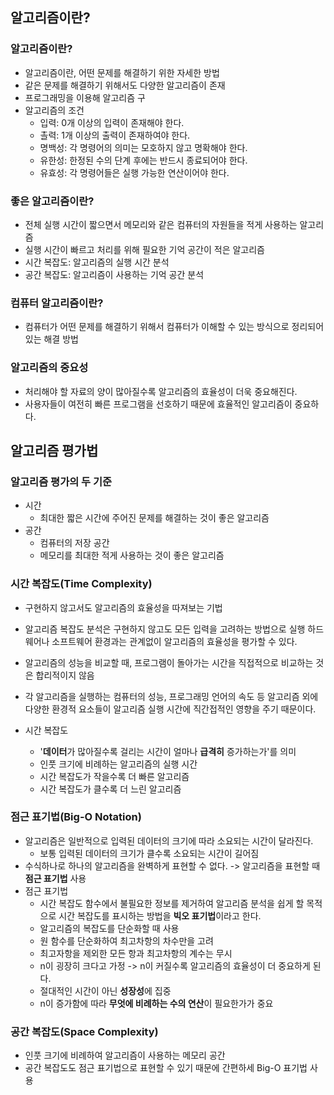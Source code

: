 ## 알고리즘이란?
### 알고리즘이란?
* 알고리즘이란, 어떤 문제를 해결하기 위한 자세한 방법
* 같은 문제를 해결하기 위해서도 다양한 알고리즘이 존재
* 프로그래밍을 이용해 알고리즘 구
* 알고리즘의 조건
    - 입력: 0개 이상의 입력이 존재해야 한다.
    - 촐력: 1개 이상의 출력이 존재하여야 한다.
    - 명백성: 각 명령어의 의미는 모호하지 않고 명확해야 한다.
    - 유한성: 한정된 수의 단계 후에는 반드시 종료되어야 한다.
    - 유효성: 각 명령어들은 실행 가능한 연산이어야 한다.


### 좋은 알고리즘이란?
* 전체 실행 시간이 짧으면서 메모리와 같은 컴퓨터의 자원들을 적게 사용하는 알고리즘
* 실행 시간이 빠르고 처리를 위해 필요한 기억 공간이 적은 알고리즘
* 시간 복잡도: 알고리즘의 실행 시간 분석
* 공간 복잡도: 알고리즘이 사용하는 기억 공간 분석

### 컴퓨터 알고리즘이란?
* 컴퓨터가 어떤 문제를 해결하기 위해서 컴퓨터가 이해할 수 있는 방식으로 정리되어 있는 해결 방법

### 알고리즘의 중요성
* 처리해야 할 자료의 양이 많아질수록 알고리즘의 효율성이 더욱 중요해진다.
* 사용자들이 여전히 빠른 프로그램을 선호하기 때문에 효율적인 알고리즘이 중요하다.

## 알고리즘 평가법
### 알고리즘 평가의 두 기준
* 시간
    - 최대한 짧은 시간에 주어진 문제를 해결하는 것이 좋은 알고리즘
* 공간
    - 컴퓨터의 저장 공간
    - 메모리를 최대한 적게 사용하는 것이 좋은 알고리즘

### 시간 복잡도(Time Complexity)
* 구현하지 않고서도 알고리즘의 효율성을 따져보는 기법
* 알고리즘 복잡도 분석은 구현하지 않고도 모든 입력을 고려하는 방법으로 실행 하드웨어나 소프트웨어 환경과는 관계없이 알고리즘의 효율성을 평가할 수 있다.
* 알고리즘의 성능을 비교할 때, 프로그램이 돌아가는 시간을 직접적으로 비교하는 것은 합리적이지 않음
* 각 알고리즘을 실행하는 컴퓨터의 성능, 프로그래밍 언어의 속도 등 알고리즘 외에 다양한 환경적 요소들이 알고리즘 실행 시간에 직간접적인 영향을 주기 때문이다.

* 시간 복잡도
    - '**데이터**가 많아질수록 걸리는 시간이 얼마나 **급격히** 증가하는가'를 의미
    - 인풋 크기에 비례하는 알고리즘의 실행 시간
    - 시간 복잡도가 작을수록 더 빠른 알고리즘
    - 시간 복잡도가 클수록 더 느린 알고리즘

### 점근 표기법(Big-O Notation)
* 알고리즘은 일반적으로 입력된 데이터의 크기에 따라 소요되는 시간이 달라진다.
    - 보통 입력된 데이터의 크기가 클수록 소요되는 시간이 길어짐
* 수식하나로 하나의 알고리즘을 완벽하게 표현할 수 없다. -> 알고리즘을 표현할 때 **점근 표기법** 사용
* 점근 표기법
    - 시간 복잡도 함수에서 불필요한 정보를 제거하여 알고리즘 분석을 쉽게 할 목적으로 시간 복잡도를 표시하는 방법을 **빅오 표기법**이라고 한다.
    - 알고리즘의 복잡도를 단순화할 때 사용
    - 원 함수를 단순화하여 최고차항의 차수만을 고려
    - 최고자항을 제외한 모든 항과 최고차항의 계수는 무시
    - n이 굉장히 크다고 가정 -> n이 커질수록 알고리즘의 효율성이 더 중요하게 된다.
    - 절대적인 시간이 아닌 **성장성**에 집중
    - n이 증가함에 따라 **무엇에 비례하는 수의 연산**이 필요한가가 중요

### 공간 복잡도(Space Complexity)
* 인풋 크기에 비례하여 알고리즘이 사용하는 메모리 공간
* 공간 복잡도도 점근 표기법으로 표현할 수 있기 때문에 간편하세 Big-O 표기법 사용

